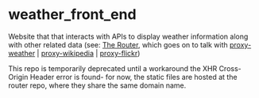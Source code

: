 # weather_front_end
Website that that interacts with APIs to display weather information along with other related data (see:
  [The Router](https://github.com/chaseWilliams/router), which goes on to talk with
  [proxy-weather](https://github.com/chaseWilliams/proxy_weather) |
  [proxy-wikipedia](https://github.com/chaseWilliams/proxy_wikipedia) |
  [proxy-flickr](https://github.com/chaseWilliams/proxy_flickr))


This repo is temporarily deprecated until a workaround the XHR Cross-Origin Header error is found- for now, the static files are hosted at the router repo, where they share the same domain name.
